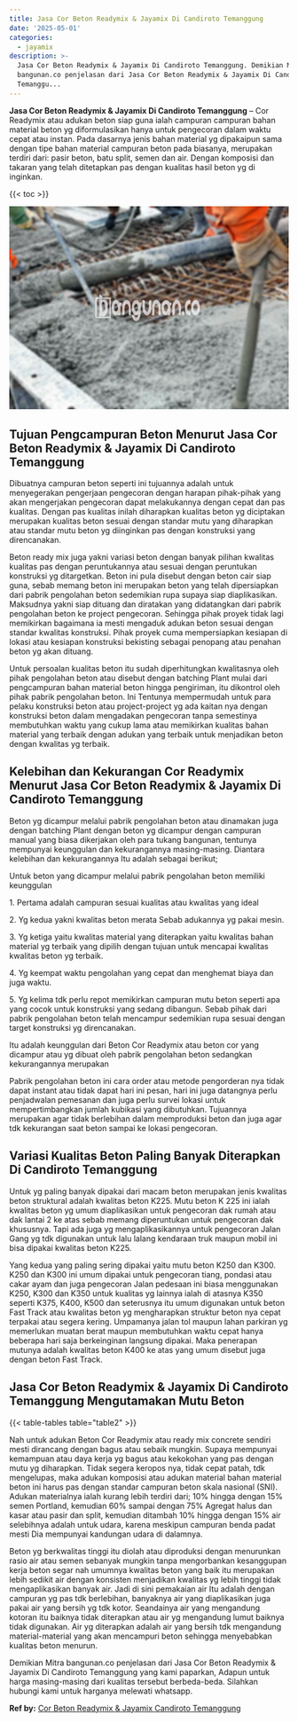 ```yaml
---
title: Jasa Cor Beton Readymix & Jayamix Di Candiroto Temanggung
date: '2025-05-01'
categories:
  - jayamix
description: >-
  Jasa Cor Beton Readymix & Jayamix Di Candiroto Temanggung. Demikian Mitra
  bangunan.co penjelasan dari Jasa Cor Beton Readymix & Jayamix Di Candiroto
  Temanggu...
---
```


**Jasa Cor Beton Readymix & Jayamix Di Candiroto Temanggung** – Cor Readymix atau adukan beton siap guna ialah campuran campuran bahan material beton yg diformulasikan hanya untuk pengecoran dalam waktu cepat atau instan. Pada dasarnya jenis bahan material yg dipakaipun sama dengan tipe bahan material campuran beton pada biasanya, merupakan terdiri dari: pasir beton, batu split, semen dan air. Dengan komposisi dan takaran yang telah ditetapkan pas dengan kualitas hasil beton yg di inginkan.

{{< toc >}}

![Jasa Cor Beton Readymix & Jayamix Di Candiroto Temanggung](/images/jasa-cor-readymix-41.png)

## Tujuan Pengcampuran Beton Menurut Jasa Cor Beton Readymix & Jayamix Di Candiroto Temanggung

Dibuatnya campuran beton seperti ini tujuannya adalah untuk menyegerakan pengerjaan pengecoran dengan harapan pihak-pihak yang akan mengerjakan pengecoran dapat melakukannya dengan cepat dan pas kualitas. Dengan pas kualitas inilah diharapkan kualitas beton yg diciptakan merupakan kualitas beton sesuai dengan standar mutu yang diharapkan atau standar mutu beton yg diinginkan pas dengan konstruksi yang direncanakan.

Beton ready mix juga yakni variasi beton dengan banyak pilihan kwalitas kualitas pas dengan peruntukannya atau sesuai dengan peruntukan konstruksi yg ditargetkan. Beton ini pula disebut dengan beton cair siap guna, sebab memang beton ini merupakan beton yang telah dipersiapkan dari pabrik pengolahan beton sedemikian rupa supaya siap diaplikasikan. Maksudnya yakni siap dituang dan diratakan yang didatangkan dari pabrik pengolahan beton ke project pengecoran. Sehingga pihak proyek tidak lagi memikirkan bagaimana ia mesti mengaduk adukan beton sesuai dengan standar kwalitas konstruksi. Pihak proyek cuma mempersiapkan kesiapan di lokasi atau kesiapan konstruksi bekisting sebagai penopang atau penahan beton yg akan dituang.

Untuk persoalan kualitas beton itu sudah diperhitungkan kwalitasnya oleh pihak pengolahan beton atau disebut dengan batching Plant mulai dari pengcampuran bahan material beton hingga pengiriman, itu dikontrol oleh pihak pabrik pengolahan beton. Ini Tentunya mempermudah untuk para pelaku konstruksi beton atau project-project yg ada kaitan nya dengan konstruksi beton dalam mengadakan pengecoran tanpa semestinya membutuhkan waktu yang cukup lama atau memikirkan kualitas bahan material yang terbaik dengan adukan yang terbaik untuk menjadikan beton dengan kwalitas yg terbaik.

## Kelebihan dan Kekurangan Cor Readymix Menurut Jasa Cor Beton Readymix & Jayamix Di Candiroto Temanggung

Beton yg dicampur melalui pabrik pengolahan beton atau dinamakan juga dengan batching Plant dengan beton yg dicampur dengan campuran manual yang biasa dikerjakan oleh para tukang bangunan, tentunya mempunyai keunggulan dan kekurangannya masing-masing. Diantara kelebihan dan kekurangannya Itu adalah sebagai berikut;

Untuk beton yang dicampur melalui pabrik pengolahan beton memiliki keunggulan

1\. Pertama adalah campuran sesuai kualitas atau kwalitas yang ideal

2\. Yg kedua yakni kwalitas beton merata Sebab adukannya yg pakai mesin.

3\. Yg ketiga yaitu kwalitas material yang diterapkan yaitu kwalitas bahan material yg terbaik yang dipilih dengan tujuan untuk mencapai kwalitas kwalitas beton yg terbaik.

4\. Yg keempat waktu pengolahan yang cepat dan menghemat biaya dan juga waktu.

5\. Yg kelima tdk perlu repot memikirkan campuran mutu beton seperti apa yang cocok untuk konstruksi yang sedang dibangun. Sebab pihak dari pabrik pengolahan beton telah mencampur sedemikian rupa sesuai dengan target konstruksi yg direncanakan.

Itu adalah keunggulan dari Beton Cor Readymix atau beton cor yang dicampur atau yg dibuat oleh pabrik pengolahan beton sedangkan kekurangannya merupakan

Pabrik pengolahan beton ini cara order atau metode pengorderan nya tidak dapat instant atau tidak dapat hari ini pesan, hari ini juga datangnya perlu penjadwalan pemesanan dan juga perlu survei lokasi untuk mempertimbangkan jumlah kubikasi yang dibutuhkan. Tujuannya merupakan agar tidak berlebihan dalam memproduksi beton dan juga agar tdk kekurangan saat beton sampai ke lokasi pengecoran.

## Variasi Kualitas Beton Paling Banyak Diterapkan Di Candiroto Temanggung

Untuk yg paling banyak dipakai dari macam beton merupakan jenis kwalitas beton struktural adalah kwalitas beton K225. Mutu beton K 225 ini ialah kwalitas beton yg umum diaplikasikan untuk pengecoran dak rumah atau dak lantai 2 ke atas sebab memang diperuntukan untuk pengecoran dak khususnya. Tapi ada juga yg mengaplikasikannya untuk pengecoran Jalan Gang yg tdk digunakan untuk lalu lalang kendaraan truk maupun mobil ini bisa dipakai kwalitas beton K225.

Yang kedua yang paling sering dipakai yaitu mutu beton K250 dan K300. K250 dan K300 ini umum dipakai untuk pengecoran tiang, pondasi atau cakar ayam dan juga pengecoran Jalan pedesaan ini biasa menggunakan K250, K300 dan K350 untuk kualitas yg lainnya ialah di atasnya K350 seperti K375, K400, K500 dan seterusnya itu umum digunakan untuk beton Fast Track atau kwalitas beton yg mengharapkan struktur beton nya cepat terpakai atau segera kering. Umpamanya jalan tol maupun lahan parkiran yg memerlukan muatan berat maupun membutuhkan waktu cepat hanya beberapa hari saja berkeinginan langsung dipakai. Maka penerapan mutunya adalah kwalitas beton K400 ke atas yang umum disebut juga dengan beton Fast Track.

## Jasa Cor Beton Readymix & Jayamix Di Candiroto Temanggung Mengutamakan Mutu Beton

{{< table-tables table="table2" >}}

Nah untuk adukan Beton Cor Readymix atau ready mix concrete sendiri mesti dirancang dengan bagus atau sebaik mungkin. Supaya mempunyai kemampuan atau daya kerja yg bagus atau kekokohan yang pas dengan mutu yg diharapkan. Tidak segera keropos nya, tidak cepat patah, tdk mengelupas, maka adukan komposisi atau adukan material bahan material beton ini harus pas dengan standar campuran beton skala nasional (SNI). Adukan materialnya ialah kurang lebih terdiri dari; 10% hingga dengan 15% semen Portland, kemudian 60% sampai dengan 75% Agregat halus dan kasar atau pasir dan split, kemudian ditambah 10% hingga dengan 15% air selebihnya adalah untuk udara, karena meskipun campuran benda padat mesti Dia mempunyai kandungan udara di dalamnya.

Beton yg berkwalitas tinggi itu diolah atau diproduksi dengan menurunkan rasio air atau semen sebanyak mungkin tanpa mengorbankan kesanggupan kerja beton segar nah umumnya kwalitas beton yang baik itu merupakan lebih sedikit air dengan konsisten menjadikan kwalitas yg lebih tinggi tidak mengaplikasikan banyak air. Jadi di sini pemakaian air Itu adalah dengan campuran yg pas tdk berlebihan, banyaknya air yang diaplikasikan juga pakai air yang bersih yg tdk kotor. Seandainya air yang mengandung kotoran itu baiknya tidak diterapkan atau air yg mengandung lumut baiknya tidak digunakan. Air yg diterapkan adalah air yang bersih tdk mengandung material-material yang akan mencampuri beton sehingga menyebabkan kualitas beton menurun.

Demikian Mitra bangunan.co penjelasan dari Jasa Cor Beton Readymix & Jayamix Di Candiroto Temanggung yang kami paparkan, Adapun untuk harga masing-masing dari kualitas tersebut berbeda-beda. Silahkan hubungi kami untuk harganya melewati whatsapp.

**Ref by:** [Cor Beton Readymix & Jayamix Candiroto Temanggung](https://id.wikipedia.org/wiki/Cor)
